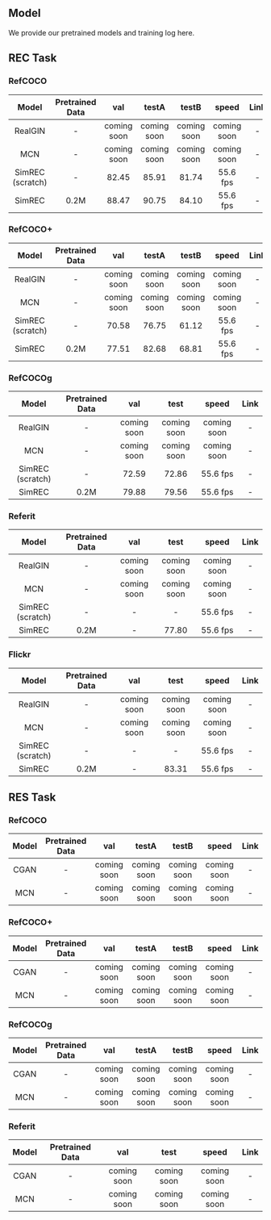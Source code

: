 ## Model
We provide our pretrained models and training log here.

## REC Task

### RefCOCO

|    **Model**     | **Pretrained Data** |   **val**   |  **testA**  |  **testB**  |  **speed**  | Link |
| :--------------: | :-----------------: | :---------: | :---------: | :---------: | :---------: | :--: |
|     RealGIN      |          -          | coming soon | coming soon | coming soon | coming soon |  -   |
|       MCN        |          -          | coming soon | coming soon | coming soon | coming soon |  -   |
| SimREC (scratch) |          -          |    82.45    |    85.91    |    81.74    |  55.6 fps   |  -   |
|      SimREC      |        0.2M         |    88.47    |    90.75    |    84.10    |  55.6 fps   |  -   |

### RefCOCO+

|    **Model**     | **Pretrained Data** |   **val**   |  **testA**  |  **testB**  |  **speed**  | Link |
| :--------------: | :-----------------: | :---------: | :---------: | :---------: | :---------: | :--: |
|     RealGIN      |          -          | coming soon | coming soon | coming soon | coming soon |  -   |
|       MCN        |          -          | coming soon | coming soon | coming soon | coming soon |  -   |
| SimREC (scratch) |          -          |    70.58    |    76.75    |    61.12    |  55.6 fps   |  -   |
|      SimREC      |        0.2M         |    77.51    |    82.68    |    68.81    |  55.6 fps   |  -   |

### RefCOCOg

|    **Model**     | **Pretrained Data** |   **val**   |  **test**   |  **speed**  | Link |
| :--------------: | :-----------------: | :---------: | :---------: | :---------: | :--: |
|     RealGIN      |          -          | coming soon | coming soon | coming soon |  -   |
|       MCN        |          -          | coming soon | coming soon | coming soon |  -   |
| SimREC (scratch) |          -          |    72.59    |    72.86    |  55.6 fps   |  -   |
|      SimREC      |        0.2M         |    79.88    |    79.56    |  55.6 fps   |  -   |

### Referit

|    **Model**     | **Pretrained Data** |   **val**   |  **test**   |  **speed**  | Link |
| :--------------: | :-----------------: | :---------: | :---------: | :---------: | :--: |
|     RealGIN      |          -          | coming soon | coming soon | coming soon |  -   |
|       MCN        |          -          | coming soon | coming soon | coming soon |  -   |
| SimREC (scratch) |          -          |      -      |      -      |  55.6 fps   |  -   |
|      SimREC      |        0.2M         |      -      |    77.80    |  55.6 fps   |  -   |

### Flickr

|    **Model**     | **Pretrained Data** |   **val**   |  **test**   |  **speed**  | Link |
| :--------------: | :-----------------: | :---------: | :---------: | :---------: | :--: |
|     RealGIN      |          -          | coming soon | coming soon | coming soon |  -   |
|       MCN        |          -          | coming soon | coming soon | coming soon |  -   |
| SimREC (scratch) |          -          |      -      |      -      |  55.6 fps   |  -   |
|      SimREC      |        0.2M         |      -      |    83.31    |  55.6 fps   |  -   |

## RES Task

### RefCOCO

| **Model** | **Pretrained Data** |   **val**   |  **testA**  |  **testB**  |  **speed**  | Link |
| :-------: | :-----------------: | :---------: | :---------: | :---------: | :---------: | :--: |
|   CGAN    |          -          | coming soon | coming soon | coming soon | coming soon |  -   |
|    MCN    |          -          | coming soon | coming soon | coming soon | coming soon |  -   |

### RefCOCO+

| **Model** | **Pretrained Data** |   **val**   |  **testA**  |  **testB**  |  **speed**  | Link |
| :-------: | :-----------------: | :---------: | :---------: | :---------: | :---------: | :--: |
|   CGAN    |          -          | coming soon | coming soon | coming soon | coming soon |  -   |
|    MCN    |          -          | coming soon | coming soon | coming soon | coming soon |  -   |

### RefCOCOg

| **Model** | **Pretrained Data** |   **val**   |  **testA**  |  **testB**  |  **speed**  | Link |
| :-------: | :-----------------: | :---------: | :---------: | :---------: | :---------: | :--: |
|   CGAN    |          -          | coming soon | coming soon | coming soon | coming soon |  -   |
|    MCN    |          -          | coming soon | coming soon | coming soon | coming soon |  -   |

### Referit

| **Model** | **Pretrained Data** |   **val**   |  **test**   |  **speed**  | Link |
| :-------: | :-----------------: | :---------: | :---------: | :---------: | :--: |
|   CGAN    |          -          | coming soon | coming soon | coming soon |  -   |
|    MCN    |          -          | coming soon | coming soon | coming soon |  -   |